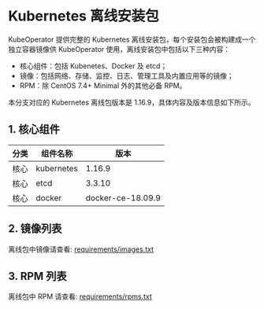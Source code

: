 # Kubernetes 离线安装包

KubeOperator 提供完整的 Kubernetes 离线安装包，每个安装包会被构建成一个独立容器镜像供 KubeOperator 使用，离线安装包中包括以下三种内容：

- 核心组件：包括 Kubenetes、Docker 及 etcd；
- 镜像：包括网络、存储、监控、日志、管理工具及内置应用等的镜像；
- RPM：除 CentOS 7.4+ Minimal 外的其他必备 RPM。

本分支对应的 Kubernetes 离线包版本是 1.16.9，具体内容及版本信息如下所示。

## 1. 核心组件

|  分类  |  组件名称   | 版本  |
|  ---- |  ----  | ----  |
| 核心 | kubernetes  | 1.16.9 |
| 核心 | etcd  | 3.3.10 |
| 核心 | docker  | docker-ce-18.09.9 |

## 2. 镜像列表

离线包中镜像请查看: [requirements/images.txt](requirements/images.txt)

## 3. RPM 列表

离线包中 RPM 请查看: [requirements/rpms.txt](requirements/rpms.txt)

